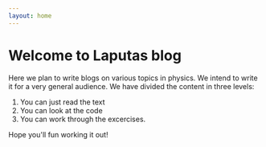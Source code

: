```yaml
---
layout: home
---
```


# Welcome to Laputas blog

Here we plan to write blogs on various topics in physics. We intend to write it for a very general audience. We have divided the content in three levels:
1. You can just read the text 
2. You can look at the code
3. You can work through the excercises.

Hope you'll fun working it out!
